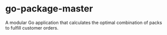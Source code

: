 # go-package-master
A modular Go application that calculates the optimal combination of packs to fulfill customer orders.
